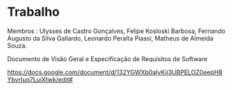 # Trabalho

Membros : Ulysses de Castro Gonçalves, Felipe Kosloski Barbosa, Fernando Augusto da Silva Gallardo, Leonardo Peralta Piassi, Matheus de Almeida Souza.



Documento de Visão Geral e Especificação de Requisitos de Software

https://docs.google.com/document/d/132YGWXb0aIyKij3UBPELOZ0eepH8YbvrIuq7LuiXtwk/edit#
